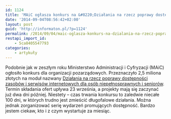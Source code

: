 ```yaml
---
id: 1124
title: 'MAiC ogłasza konkurs na &#8220;Działania na rzecz poprawy dostępności zasobów i serwisów internetowych dla osób niepełnosprawnych i seniorów&#8221;'
date: '2014-09-04T08:56:42+02:00'
layout: post
guid: 'http://informaton.pl/?p=1124'
permalink: /2014/09/04/maic-oglasza-konkurs-na-dzialania-na-rzecz-poprawy-dostepnosci-zasobw-i-serwisw-internetowych-dla-osb-niepelnosprawnych-i-seniorw/
restapi_import_id:
    - 5ca8405547793
categories:
    - artykuły
---
```


Podobnie jak w zeszłym roku Ministerstwo Administracji i Cyfryzacji (MAiC) ogłosiło konkurs dla organizacji pozarządowych. Przeznaczyło 2,5 miliona złotych na moduł nazwany [Działania na rzecz poprawy dostępności zasobów i serwisów internetowych dla osób niepełnosprawnych i seniorów](http://mac.bip.gov.pl/otwarte-konkursy-ofert/dzialania-na-rzecz-poprawy-dostepnosci-zasobow-i-serwisow-internetowych-dla-osob-niepelnosprawnych-i-seniorow.html). Termin składania ofert upływa 23 września, a projekty mają się zaczynać już dwa dni później. Niestety – czas trwania konkursu to zaledwie niecałe 100 dni, w których trudno jest zmieścić długofalowe działania. Można jednak zorganizować serię wydarzeń promujących dostępność. Bardzo jestem ciekaw, kto i z czym wystartuje za miesiąc.